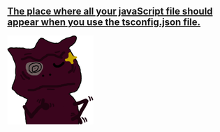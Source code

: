 ## <ins> The place where all your javaScript file should appear when you use the tsconfig.json file. </ins>

![](../../gitimage/FalcochPaintNice.png)

